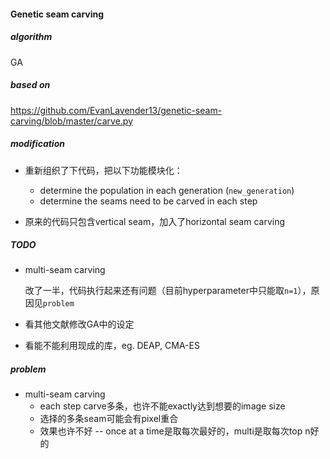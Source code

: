 #### Genetic seam carving

##### algorithm

GA



##### based on

https://github.com/EvanLavender13/genetic-seam-carving/blob/master/carve.py



##### modification

- 重新组织了下代码，把以下功能模块化：
  - determine the population in each generation (`new_generation`)
  - determine the seams need to be carved in each step

- 原来的代码只包含vertical seam，加入了horizontal seam carving



##### TODO

- multi-seam carving

  改了一半，代码执行起来还有问题（目前hyperparameter中只能取`n=1`），原因见`problem`

- 看其他文献修改GA中的设定

- 看能不能利用现成的库，eg. DEAP, CMA-ES



##### problem

- multi-seam carving
  - each step carve多条，也许不能exactly达到想要的image size
  - 选择的多条seam可能会有pixel重合
  - 效果也许不好 -- once at a time是取每次最好的，multi是取每次top n好的

